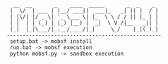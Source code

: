 <code>
  __  __       _    ____  _____       _  _    _
 |  \/  | ___ | |__/ ___||  ___|_   _| || |  / |
 | |\/| |/ _ \| '_ \___ \| |_  \ \ / / || |_ | |
 | |  | | (_) | |_) |__) |  _|  \ V /|__   _|| |
 |_|  |_|\___/|_.__/____/|_|     \_/    |_|(_)_|
-------------------------------------------------
 setup.bat -> mobsf install
 run.bat -> mobsf execution
 python mobsf.py -> sandbox execution
</code>
